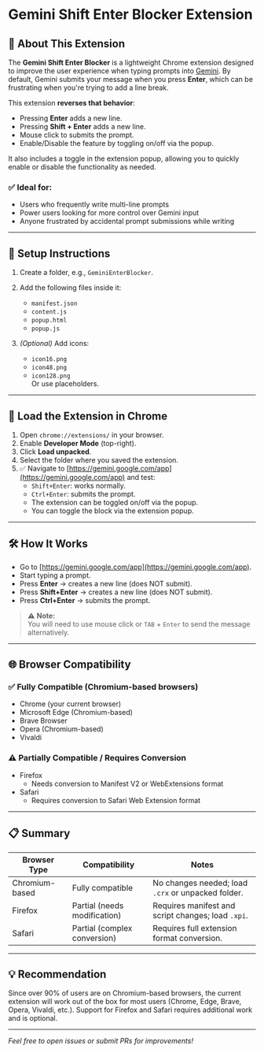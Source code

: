 # Gemini Shift Enter Blocker Extension

## 🧩 About This Extension

The **Gemini Shift Enter Blocker** is a lightweight Chrome extension designed to improve the user experience when typing prompts into [Gemini](https://gemini.google.com/app). By default, Gemini submits your message when you press **Enter**, which can be frustrating when you're trying to add a line break.

This extension **reverses that behavior**:
- Pressing **Enter** adds a new line.
- Pressing **Shift + Enter** adds a new line.
- Mouse click to submits the prompt.
- Enable/Disable the feature by toggling on/off via the popup.

It also includes a toggle in the extension popup, allowing you to quickly enable or disable the functionality as needed.

### ✅ Ideal for:
- Users who frequently write multi-line prompts
- Power users looking for more control over Gemini input
- Anyone frustrated by accidental prompt submissions while writing

---

## 🔧 Setup Instructions

1. Create a folder, e.g., `GeminiEnterBlocker`.

2. Add the following files inside it:
   - `manifest.json`
   - `content.js`
   - `popup.html`
   - `popup.js`

3. *(Optional)* Add icons:
   - `icon16.png`
   - `icon48.png`
   - `icon128.png`  
   Or use placeholders.

---

## 🚀 Load the Extension in Chrome

1. Open `chrome://extensions/` in your browser.
2. Enable **Developer Mode** (top-right).
3. Click **Load unpacked**.
4. Select the folder where you saved the extension.
5. ✅ Navigate to [https://gemini.google.com/app](https://gemini.google.com/app) and test:
   - `Shift+Enter`: works normally.
   - `Ctrl+Enter`: submits the prompt.
   - The extension can be toggled on/off via the popup.
   - You can toggle the block via the extension popup.

---

## 🛠 How It Works

- Go to [https://gemini.google.com/app](https://gemini.google.com/app).
- Start typing a prompt.
- Press **Enter** → creates a new line (does NOT submit).
- Press **Shift+Enter** → creates a new line (does NOT submit).
- Press **Ctrl+Enter** → submits the prompt.

> ⚠️ **Note:**  
> You will need to use mouse click or `TAB` + `Enter` to send the message alternatively.

---

## 🌐 Browser Compatibility

### ✅ Fully Compatible (Chromium-based browsers)

- Chrome (your current browser)  
- Microsoft Edge (Chromium-based)  
- Brave Browser  
- Opera (Chromium-based)  
- Vivaldi  

### ⚠️ Partially Compatible / Requires Conversion

- Firefox  
  - Needs conversion to Manifest V2 or WebExtensions format  
- Safari  
  - Requires conversion to Safari Web Extension format  

---

## 📋 Summary

| Browser Type       | Compatibility                  | Notes                                            |
|--------------------|-------------------------------|--------------------------------------------------|
| Chromium-based     | Fully compatible               | No changes needed; load `.crx` or unpacked folder. |
| Firefox           | Partial (needs modification)  | Requires manifest and script changes; load `.xpi`. |
| Safari            | Partial (complex conversion)  | Requires full extension format conversion.        |

---

## 💡 Recommendation

Since over 90% of users are on Chromium-based browsers, the current extension will work out of the box for most users (Chrome, Edge, Brave, Opera, Vivaldi, etc.). Support for Firefox and Safari requires additional work and is optional.

---

*Feel free to open issues or submit PRs for improvements!*
